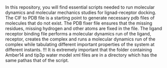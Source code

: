 In this repository, you will find essential scripts needed to run molecular dynamics and molecular mechanics studies for lignad-receptor docking. 
The CIF to PDB file is a starting point to generate necessary pdb files of molecules that do not exist. 
The PDB fixer file ensures that the missing residues, missing hydrogen and other atoms are fixed in the file.
The ligand receptor binding file performs a molecular dynamics run of the ligand, receptor, creates the complex and runs a molecular dynamics run of the complex while tabulating different important properties of the system at different instants. 
!!! It is extremely important that the folder containing Amber14 and tip3p water model xml files are in a directory which has the same pathas that of the script.
